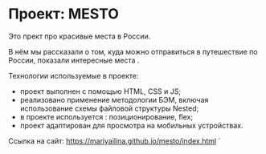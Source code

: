 # Проект: MESTO

Это прект про красивые места в России.

В нём мы рассказали о том, куда можно отправиться в путешествие по России, показали интересные места .

Технологии используемые в проекте:
+ проект выполнен с помощью  HTML, CSS и JS;
+ реализовано применение методологии БЭМ, включая использование схемы файловой структуры Nested;
+ в проекте используется : позиционирование, flex;
+ проект адаптирован для просмотра на мобильных устройствах.

Ссылка на сайт: https://mariyailina.github.io/mesto/index.html
`